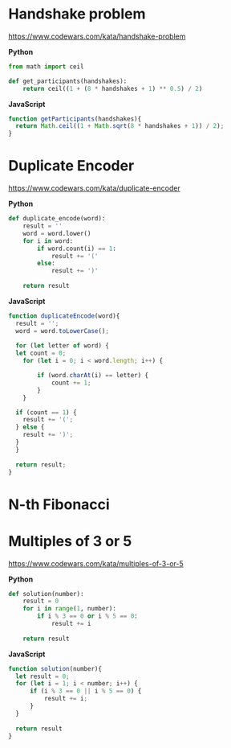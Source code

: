 # Handshake problem
https://www.codewars.com/kata/handshake-problem

**Python**
```Python
from math import ceil

def get_participants(handshakes):
    return ceil((1 + (8 * handshakes + 1) ** 0.5) / 2)
```

**JavaScript**
```JavaScript
function getParticipants(handshakes){
  return Math.ceil((1 + Math.sqrt(8 * handshakes + 1)) / 2);
}
```

# Duplicate Encoder
https://www.codewars.com/kata/duplicate-encoder

**Python**
```Python
def duplicate_encode(word):
    result = ''
    word = word.lower()
    for i in word:
        if word.count(i) == 1:
            result += '('
        else:
            result += ')'
            
    return result
```

**JavaScript**
```JavaScript
function duplicateEncode(word){
  result = '';
  word = word.toLowerCase();
  
  for (let letter of word) {
  let count = 0;
    for (let i = 0; i < word.length; i++) {

        if (word.charAt(i) == letter) {
            count += 1;
        }
    }

  if (count == 1) {
    result += '(';
  } else {
    result += ')';
  }
  }
    
  return result;
}

```

# N-th Fibonacci


# Multiples of 3 or 5
https://www.codewars.com/kata/multiples-of-3-or-5

**Python**
```Python
def solution(number):
    result = 0
    for i in range(1, number):
        if i % 3 == 0 or i % 5 == 0:
            result += i
            
    return result
```
**JavaScript**
```JavaScript
function solution(number){
  let result = 0;
  for (let i = 1; i < number; i++) {
      if (i % 3 == 0 || i % 5 == 0) {
          result += i;
      }
  }
  
  return result
}
```

